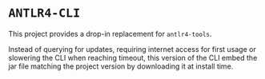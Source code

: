 # `ANTLR4-CLI`

This project provides a drop-in replacement for `antlr4-tools`.

Instead of querying for updates, requiring internet access for first usage
or slowering the CLI when reaching timeout, this version of the CLI embed 
the jar file matching the project version by downloading it at install time.
